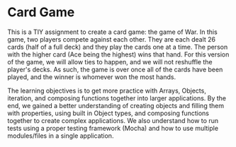 # Card Game

This is a TIY assignment to create a card game: the game of War. In this game, two players compete against each other. They are each dealt 26 cards (half of a full deck) and they play the cards one at a time. The person with the higher card (Ace being the highest) wins that hand. For this version of the game, we will allow ties to happen, and we will not reshuffle the player's decks. As such, the game is over once all of the cards have been played, and the winner is whomever won the most hands.

The learning objectives is to get more practice with Arrays, Objects, iteration, and composing functions together into larger applications. By the end, we gained a better understanding of creating objects and filling them with properties, using built in Object types, and composing functions together to create complex applications. We also understand how to run tests using a proper testing framework (Mocha) and how to use multiple modules/files in a single application.
